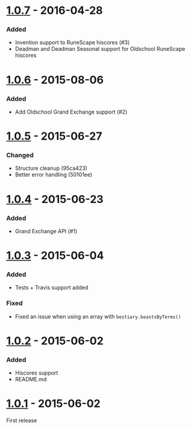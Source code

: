 [1.0.7] - 2016-04-28
=======================

### Added
- Invention support to RuneScape hiscores (#3)
- Deadman and Deadman Seasonal support for Oldschool RuneScape hiscores

[1.0.6] - 2015-08-06
=======================

### Added
- Add Oldschool Grand Exchange support (#2)

[1.0.5] - 2015-06-27
=======================

### Changed
- Structure cleanup (95ca423)
- Better error handling (50101ee)

[1.0.4] - 2015-06-23
=======================

### Added
- Grand Exchange API (#1)

[1.0.3] - 2015-06-04
=======================

### Added
- Tests + Travis support added

### Fixed
- Fixed an issue when using an array with `bestiary.beastsByTerms()`

[1.0.2] - 2015-06-02
=======================

### Added
- Hiscores support
- README.md

[1.0.1] - 2015-06-02
=======================

First release

[1.0.7]: https://github.com/Joshua-F/runescape-api/compare/1.0.6...1.0.7
[1.0.6]: https://github.com/Joshua-F/runescape-api/compare/1.0.5...1.0.6
[1.0.5]: https://github.com/Joshua-F/runescape-api/compare/1.0.4...1.0.5
[1.0.4]: https://github.com/Joshua-F/runescape-api/compare/1.0.3...1.0.4
[1.0.3]: https://github.com/Joshua-F/runescape-api/compare/1.0.2...1.0.3
[1.0.3]: https://github.com/Joshua-F/runescape-api/compare/1.0.2...1.0.3
[1.0.2]: https://github.com/Joshua-F/runescape-api/compare/0fdebdb...1.0.2
[1.0.1]: https://github.com/Joshua-F/runescape-api/commits/0fdebdb
